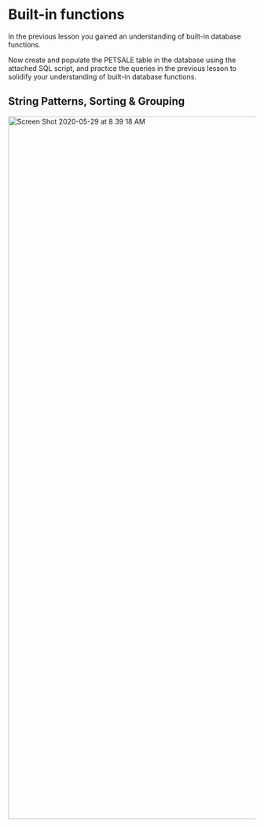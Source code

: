 # Built-in functions

In the previous lesson you gained an understanding of built-in database functions.

Now create and populate the PETSALE table in the database using the attached SQL script, 
and practice the queries in the previous lesson to solidify your understanding of built-in database functions.

## String Patterns, Sorting & Grouping
<img width="1428" alt="Screen Shot 2020-05-29 at 8 39 18 AM" src="https://user-images.githubusercontent.com/46945617/83260523-f289de80-a187-11ea-9896-d5098b32566e.png">


